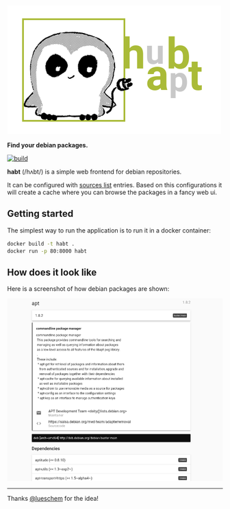 ![habt](web/src/assets/logo.png)

**Find your debian packages.**

[![build](https://github.com/randombenj/habt/workflows/habt%20ci/badge.svg)](https://github.com/randombenj/habt/actions)

**habt** (/hʌbt/) is a simple web frontend for debian repositories.

It can be configured with [sources list](https://wiki.debian.org/SourcesList#sources.list_format)
entries. Based on this configurations it will create a cache where you can
browse the packages in a fancy web ui.

## Getting started

The simplest way to run the application is to run it in
a docker container:

```sh
docker build -t habt .
docker run -p 80:8000 habt
```

## How does it look like

Here is a screenshot of how debian packages are shown:

![habt screenshot](docs/assets/screenshot.png)

---
Thanks [@lueschem](https://github.com/lueschem) for the idea!
